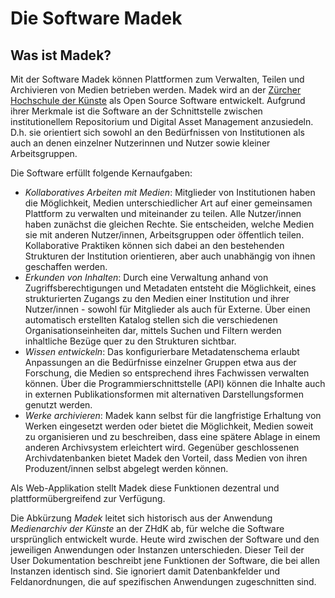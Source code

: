 # Die Software Madek

## Was ist Madek?

Mit der Software Madek können Plattformen zum Verwalten, Teilen und Archivieren von Medien betrieben werden. Madek wird an der [Zürcher Hochschule der Künste](https://www.zhdk.ch) als Open Source Software entwickelt. Aufgrund ihrer Merkmale ist die Software an der Schnittstelle zwischen institutionellem Repositorium und Digital Asset Management anzusiedeln. D.h. sie orientiert sich sowohl an den Bedürfnissen von Institutionen als auch an denen einzelner Nutzerinnen und Nutzer sowie kleiner Arbeitsgruppen.

Die Software erfüllt folgende Kernaufgaben:

* _Kollaboratives Arbeiten mit Medien_: Mitglieder von Institutionen haben die Möglichkeit, Medien unterschiedlicher Art auf einer gemeinsamen Plattform zu verwalten und miteinander zu teilen. Alle Nutzer/innen haben zunächst die gleichen Rechte. Sie entscheiden, welche Medien sie mit anderen Nutzer/innen, Arbeitsgruppen oder öffentlich teilen. Kollaborative Praktiken können sich dabei an den bestehenden Strukturen der Institution orientieren, aber auch unabhängig von ihnen geschaffen werden.
* _Erkunden von Inhalten_: Durch eine Verwaltung anhand von Zugriffsberechtigungen und Metadaten entsteht die Möglichkeit, eines strukturierten Zugangs zu den Medien einer Institution und ihrer Nutzer/innen - sowohl für Mitglieder als auch für Externe. Über einen automatisch erstellten Katalog stellen sich die verschiedenen Organisationseinheiten dar, mittels Suchen und Filtern werden inhaltliche Bezüge quer zu den Strukturen sichtbar.
* _Wissen entwickeln_: Das konfigurierbare Metadatenschema erlaubt Anpassungen an die Bedürfnisse einzelner Gruppen etwa aus der Forschung, die Medien so entsprechend ihres Fachwissen verwalten können. Über die Programmierschnittstelle \(API\) können die Inhalte auch in externen Publikationsformen mit alternativen Darstellungsformen genutzt werden.
* _Werke archivieren_: Madek kann selbst für die langfristige Erhaltung von Werken eingesetzt werden oder bietet die Möglichkeit, Medien soweit zu organisieren und zu beschreiben, dass eine spätere Ablage in einem anderen Archivsystem erleichtert wird. Gegenüber geschlossenen Archivdatenbanken bietet Madek den Vorteil, dass Medien von ihren Produzent/innen selbst abgelegt werden können.

Als Web-Applikation stellt Madek diese Funktionen dezentral und plattformübergreifend zur Verfügung.

Die Abkürzung _Madek_ leitet sich historisch aus der Anwendung _Medienarchiv der Künste_ an der ZHdK ab, für welche die Software ursprünglich entwickelt wurde. Heute wird zwischen der Software und den jeweiligen Anwendungen oder Instanzen unterschieden. Dieser Teil der User Dokumentation beschreibt jene Funktionen der Software, die bei allen Instanzen identisch sind. Sie ignoriert damit Datenbankfelder und Feldanordnungen, die auf spezifischen Anwendungen zugeschnitten sind.

